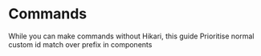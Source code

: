 # Commands

While you can make commands without Hikari, this guide
Prioritise normal custom id match over prefix in components
